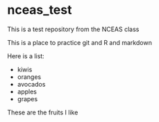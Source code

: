 # nceas_test
This is a test repository from the NCEAS class

This is a place to practice git and R and markdown

Here is a list: 

* kiwis
* oranges
* avocados
* apples
* grapes

These are the fruits I like
